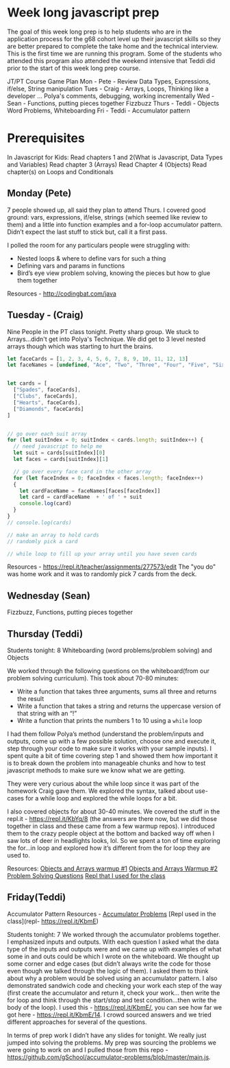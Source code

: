 
# Week long javascript prep

The goal of this week long prep is to help students who are in the application process for the g68 cohort level up their javascript skills so they are better prepared to complete the take home and the technical interview. This is the first time we are running this program. Some of the students who attended this program also attended the weekend intensive that Teddi did prior to the start of this week long prep course.

JT/PT Course Game Plan
Mon - Pete - Review  Data Types, Expressions, if/else, String manipulation
Tues - Craig - Arrays, Loops, Thinking like a developer ... Polya's comments, debugging, working incrementally
Wed - Sean - Functions, putting pieces together Fizzbuzz
Thurs - Teddi - Objects Word Problems, Whiteboarding
Fri - Teddi - Accumulator pattern

# Prerequisites
In Javascript for Kids:
Read chapters 1 and 2(What is Javascript, Data Types and Variables)
Read chapter 3 (Arrays)
Read Chapter 4 (Objects)
Read chapter(s) on Loops and Conditionals


## Monday (Pete)
7 people showed up, all said they plan to attend Thurs. I covered good ground: vars, expressions, if/else, strings (which seemed like review to them) and a little into function examples and a for-loop accumulator pattern. Didn’t expect the last stuff to stick but, call it a first pass.

I polled the room for any particulars people were struggling with:
- Nested loops & where to define vars for such a thing
- Defining vars and params in functions
- Bird’s eye view problem solving, knowing the pieces but how to glue them together

Resources - http://codingbat.com/java

## Tuesday - (Craig)

Nine People in the PT class tonight.  Pretty sharp group.  We stuck to Arrays...didn't get into Polya's Technique.   We did get to 3 level nested arrays though which was starting to hurt the brains.

```javascript
let faceCards = [1, 2, 3, 4, 5, 6, 7, 8, 9, 10, 11, 12, 13]
let faceNames = [undefined, "Ace", "Two", "Three", "Four", "Five", "Six", "Seven", "Eight", "Nine", "Ten", "Jack", "Queen", "King"]


let cards = [
  ["Spades", faceCards],
  ["Clubs", faceCards],
  ["Hearts", faceCards],
  ["Diamonds", faceCards]
]


// go over each suit array
for (let suitIndex = 0; suitIndex < cards.length; suitIndex++) {
  // need javascript to help me
  let suit = cards[suitIndex][0]
  let faces = cards[suitIndex][1]

  // go over every face card in the other array
  for (let faceIndex = 0; faceIndex < faces.length; faceIndex++)
  {
    let cardFaceName = faceNames[faces[faceIndex]]
    let card = cardFaceName  + ' of ' + suit
    console.log(card)
  }
}
// console.log(cards)

// make an array to hold cards
// randomly pick a card

// while loop to fill up your array until you have seven cards
```

Resources - https://repl.it/teacher/assignments/277573/edit
The "you do" was home work and it was to randomly pick 7 cards from the deck.

## Wednesday (Sean)
Fizzbuzz, Functions, putting pieces together

## Thursday (Teddi)
Students tonight: 8
Whiteboarding (word problems/problem solving) and Objects

We worked through the following questions on the whiteboard(from our problem solving curriculum). This took about 70-80 minutes:
- Write a function that takes three arguments, sums all three and returns the result
- Write a function that takes a string and returns the uppercase version of that string with an “!”
- Write a function that prints the numbers 1 to 10 using a `while` loop

I had them follow Polya’s method (understand the problem/inputs and outputs, come up with a few possible solution, choose one and execute it, step through your code to make sure it works with your sample inputs). I spent quite a bit of time covering step 1 and showed them how important it is to break down the problem into manageable chunks and how to test javascript methods to make sure we know what we are getting.

They were very curious about the while loop since it was part of the homework Craig gave them. We explored the syntax, talked about use-cases for a while loop and explored the while loops for a bit.

I also covered objects for about 30-40 minutes. We covered the stuff in the repl.it - https://repl.it/KbYq/8  (the answers are there now, but we did those together in class and these came from a few warmup repos). I introduced them to the crazy people object at the bottom and backed way off when I saw lots of deer in headlights looks, lol. So we spent a ton of time exploring the for…in loop and explored how it’s different from the for loop they are used to.


Resources:
[Objects and Arrays warmup #1](https://github.com/gSchool/js-objects-arrays-warmup/blob/master/solutions.js)
[Objects and Arrays Warmup #2](https://github.com/gSchool/warmups/blob/master/w01/w-objects-and-arrays-warmups/w-objects-and-arrays-warmup.js)
[Problem Solving Questions](https://students-gschool-production.s3.amazonaws.com/uploads/asset/file/197/WB-01-Dayonequestions.pdf)
[Repl that I used for the class](https://repl.it/KbYq/2)

## Friday(Teddi)
Accumulator Pattern
Resources -
[Accumulator Problems](https://github.com/gSchool/accumulator-problems/blob/master/main.js)
[Repl used in the class](repl- https://repl.it/KbmE)

Students tonight: 7
We worked through the accumulator problems together. I emphasized inputs and outputs. With each question I asked what the data type of the inputs and outputs were and we came up with examples of what some in and outs could be which I wrote on the whiteboard. We thought up some corner and edge cases (but didn’t always write the code for those even though we talked through the logic of them). I asked them to think about why a problem would be solved using an accumulator pattern. I also demonstrated sandwich code and checking your work each step of the way (first create the accumulator and return it, check your work… then write the for loop and think through the start/stop and test condition…then write the body of the loop). I used this - https://repl.it/KbmE/, you can see how far we got here - https://repl.it/KbmE/14. I crowd sourced answers and we tried different approaches for several of the questions.

In terms of prep work I didn’t have any slides for tonight. We really just jumped into solving the problems. My prep was sourcing the problems we were going to work on and I pulled those from this repo - https://github.com/gSchool/accumulator-problems/blob/master/main.js.
